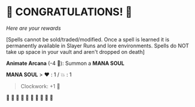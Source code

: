 # :sparkler: CONGRATULATIONS! :sparkler: 
*Here are your rewards*

[Spells cannot be sold/traded/modified. Once a spell is learned it is permanently available in Slayer Runs and lore environments. Spells do NOT take up space in your vault and aren't dropped on death]

**Animate Arcana** (-4 🔷): Summon a **MANA SOUL**

**__MANA SOUL__**
﻿> ❤️﻿﻿ : 1 / 💥 : 1
> Clockwork: +1 🔷 


:sparkler: :sparkler: :sparkler: :sparkler: :sparkler: :sparkler: :sparkler: :sparkler: :sparkler: :sparkler: 
